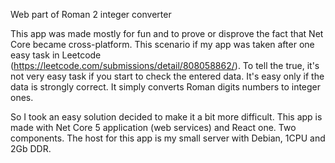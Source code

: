 Web part of Roman 2 integer converter

This app was made mostly for fun and to prove or disprove the fact that Net Core became cross-platform. This scenario if my app was taken after one easy task in Leetcode (https://leetcode.com/submissions/detail/808058862/). To tell the true, it's not very easy task if you start to check the entered data. It's easy only if the data is strongly correct. It simply converts Roman digits numbers to integer ones.

So I took an easy solution decided to make it a bit more difficult. This app is made with Net Core 5 application (web services) and React one. Two components. The host for this app is my small server with Debian, 1CPU and 2Gb DDR.
